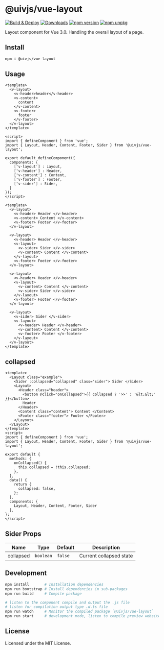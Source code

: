 @uivjs/vue-layout
===

[![Build & Deploy](https://github.com/uivjs/vue-layout/actions/workflows/ci.yml/badge.svg)](https://github.com/uivjs/vue-layout/actions/workflows/ci.yml)
[![Downloads](https://img.shields.io/npm/dm/@uivjs/vue-layout.svg?style=flat)](https://www.npmjs.com/package/@uivjs/vue-layout)
[![npm version](https://img.shields.io/npm/v/@uivjs/vue-layout.svg)](https://www.npmjs.com/package/@uivjs/vue-layout)
[![npm unpkg](https://img.shields.io/badge/Open%20in-unpkg-blue)](https://uiwjs.github.io/npm-unpkg/#/pkg/@uivjs/vue-layout/file/README.md)

Layout component for Vue 3.0. Handling the overall layout of a page.

## Install

```bash
npm i @uivjs/vue-layout
```

## Usage

```vue
<template>
  <v-layout>
    <v-header>header</v-header>
    <v-content>
      content
    </v-content>
    <v-footer>
      footer
    </v-footer>
  </v-layout>
</template>

<script>
import { defineComponent } from 'vue';
import { Layout, Header, Content, Footer, Sider } from '@uivjs/vue-layout';

export default defineComponent({
  components: {
    ['v-layout'] : Layout,
    ['v-header'] : Header,
    ['v-content'] : Content,
    ['v-footer'] : Footer,
    ['v-sider'] : Sider,
  }
});
</script>
```

```vue
<template>
  <v-layout>
    <v-header> Header </v-header>
    <v-content> Content </v-content>
    <v-footer> Footer </v-footer>
  </v-layout>

  <v-layout>
    <v-header> Header </v-header>
    <v-layout>
      <v-sider> Sider </v-sider>
      <v-content> Content </v-content>
    </v-layout>
    <v-footer> Footer </v-footer>
  </v-layout>

  <v-layout>
    <v-header> Header </v-header>
    <v-layout>
      <v-content> Content </v-content>
      <v-sider> Sider </v-sider>
    </v-layout>
    <v-footer> Footer </v-footer>
  </v-layout>

  <v-layout>
    <v-sider> Sider </v-sider>
    <v-layout>
      <v-header> Header </v-header>
      <v-content> Content </v-content>
      <v-footer> Footer </v-footer>
    </v-layout>
  </v-layout>
</template>
```

## collapsed

```vue
<template>
  <Layout class="example">
    <Sider :collapsed="collapsed" class="sider"> Sider </Sider>
    <Layout>
      <Header class="header">
        <button @click="onCollapsed">{{ collapsed ? '>>' : '&lt;&lt;' }}</button>
        Header
      </Header>
      <Content class="content"> Content </Content>
      <Footer class="footer"> Footer </Footer>
    </Layout>
  </Layout>
</template>
<script>
import { defineComponent } from 'vue';
import { Layout, Header, Content, Footer, Sider } from '@uivjs/vue-layout';

export default {
  methods: {
    onCollapsed() {
      this.collapsed = !this.collapsed;
    },
  },
  data() {
    return {
      collapsed: false,
    };
  },
  components: {
    Layout, Header, Content, Footer, Sider
  },
};
</script>
```

## Sider Props

Name | Type | Default | Description
---- | ---- | ---- | ----
collapsed | `boolean` | `false` | Current collapsed state

## Development

```bash
npm install       # Installation dependencies
npm run bootstrap # Install dependencies in sub-packages
npm run build     # Compile package
```

```bash
# listen to the component compile and output the .js file
# listen for compilation output type .d.ts file
npm run watch     # Monitor the compiled package `@uivjs/vue-layout`
npm run start     # development mode, listen to compile preview website instance
```

## License

Licensed under the MIT License.
